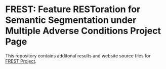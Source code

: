 # FREST: Feature RESToration for Semantic Segmentation under Multiple Adverse Conditions Project Page

This repository contains additonal results and website source files for [FREST Project](https://sohyun-l.github.io/frest/).

